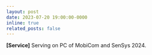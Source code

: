 ```yaml
---
layout: post
date: 2023-07-20 19:00:00-0000
inline: true
related_posts: false
---
```


<strong>[Service]</strong> Serving on PC of MobiCom and SenSys 2024.